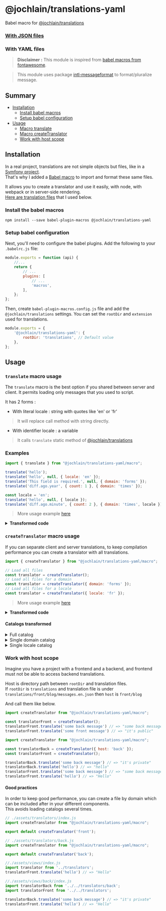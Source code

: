 # @jochlain/translations-yaml

Babel macro for [@jochlain/translations](https://www.npmjs.com/package/@jochlain/translations)

### [With JSON files](https://www.npmjs.com/package/@jochlain/translations-json)
### With YAML files

> **Disclaimer :** This module is inspired from [babel macros from fontawesome](https://fontawesome.com/docs/web/use-with/react/add-icons).

> This module uses package [intl-messageformat](https://www.npmjs.com/package/intl-messageformat) to format/pluralize message.

## Summary

- [Installation](#installation)
    - [Install babel macros](#install-the-babel-macros)
    - [Setup babel configuration](#setup-babel-configuration)
- [Usage](#usage)
    - [Macro translate](#translate-macro-usage)
    - [Macro createTranslator](#createtranslator-macro-usage)
    - [Work with host scope](#work-with-host-scope)

## Installation

In a real project, translations are not simple objects but files, like in a [Symfony project](https://symfony.com/doc/current/translation.html#translation-resource-file-names-and-locations).  
That's why I added a [Babel macro](https://www.npmjs.com/package/babel-plugin-macros) to import and format these same files.

It allows you to create a translator and use it easily, with node, with webpack or in server-side rendering.  
[Here are translation files](https://github.com/JochLAin/babel-macro-translations-yaml/tree/main/test/translations) that I used below.

### Install the babel macros

```shell
npm install --save babel-plugin-macros @jochlain/translations-yaml
```

### Setup babel configuration

Next, you'll need to configure the babel plugins. Add the following to your `.babelrc.js` file:

```javascript
module.exports = function (api) {
    //...
    return {
        // ...
        plugins: [
            // ...
            'macros',
        ],
    };
};
```

Then, create `babel-plugin-macros.config.js` file and add the `@jochlain/translations` settings.
You can set the `rootDir` and `extension` used for translations.

```javascript
module.exports = {
    '@jochlain/translations-yaml': {
        rootDir: 'translations', // Default value
    },
};
```

## Usage

### `translate` macro usage

The `translate` macro is the best option if you shared between server and client.
It permits loading only messages that you used to script.

It has 2 forms :
- With literal locale : string with quotes like 'en' or 'fr'
> It will replace call method with string directly.
- With identifier locale : a variable
> It calls `translate` static method of [@jochlain/translations](https://www.npmjs.com/package/@jochlain/translations)

### Examples

```javascript
import { translate } from "@jochlain/translations-yaml/macro";

translate('hello');
translate('hello', null, { locale: 'en' });
translate('This field is required.', null, { domain: 'forms' });
translate('diff.ago.year', { count: 1 }, { domain: 'times' });

const locale = 'en';
translate('hello', null, { locale });
translate('diff.ago.minute', { count: 2 }, { domain: 'times', locale });
```

> More usage example [here](https://github.com/JochLAin/babel-macro-translations-yaml/blob/main/test/translate.test.js)

<details>
    <summary><b>Transformed code</b></summary>

```javascript
import createTranslator from "@jochlain/translations-yaml/macro";
import { translate as _translate } from "@jochlain/translations"
import { IntlMessageFormat as _IntlMessageFormat } from "intl-messageformat";
const jochlain_translations_intl_formatter = {
    format: function (message, replacements, locale) {
        return (new IntlMessageFormat(message, locale)).format(replacements);
    },
};

"Hello";
"Hello";
"This field is required.";
"1 year ago";

const locale = 'en';
_translate({ en: 'Hello', es: 'Holà', fr: 'Bonjour', it: 'Ciao' }, {}, { locale, formatter: jochlain_translations_intl_formatter });
_translate({ 
    en: '{count, plural, one {1 minute ago} other {# minutes ago}}',
    es: '{count, plural, one {hace 1 minuto} other {hace # minutos}}',
    fr: '{count, plural, one {il y a 1 minute} other {il y a # minutes}}', 
    it: '{count, plural, one {1 minuto fa} other {# minuti fa}}'
}, { 
    count: 2
}, { 
    locale, 
    formatter: jochlain_translations_intl_formatter
});
```
</details>

### `createTranslator` macro usage

If you can separate client and server translations, to keep compilation performance you can create a translator with all translations.

```javascript
import { createTranslator } from "@jochlain/translations-yaml/macro";

// Load all files
const translator = createTranslator();
// Load all files for a domain
const translator = createTranslator({ domain: 'forms' });
// Load all files for a locale
const translator = createTranslator({ locale: 'fr' });
```

> More usage example [here](https://github.com/JochLAin/babel-macro-translations-yaml/blob/main/test/createTranslator.test.js)

<details>
    <summary><b>Transformed code</b></summary>

```javascript
import createTranslator from "@jochlain/translations-yaml/macro";
import _createTranslator from "@jochlain/translations"
import { IntlMessageFormat } from "intl-messageformat";
const formatter = {
    format: function (message, replacements, locale) {
        return (new IntlMessageFormat(message, locale)).format(replacements);
    },
};

const translator = createTranslator(/* see below to view full catalog */, { formatter });
const translator = createTranslator(/* see below to view single domain catalog */, { formatter, domain: 'forms' });
const translator = createTranslator(/* see below to view single locale catalog */, { formatter, locale: 'fr' });
```
</details>

#### Catalogs transformed

<details>
    <summary>Full catalog</summary>

```json
{
  "en": {
    "forms": {
      "This field is required.": "This field is required."
    },
    "messages": {
      "hello": "Hello",
      "translations.are.incredible": "The translations are incredible.",
      "very": {
        "compound": {
          "key": "The compound key"
        }
      }
    },
    "times": {
      "diff": {
        "empty": "now",
        "ago": {
          "year": "{count, plural, one {1 year ago} other {# years ago}}",
          "month": "{count, plural, one {1 month ago} other {# months ago}}",
          "day": "{count, plural, one {1 day ago} other {# days ago}}",
          "hour": "{count, plural, one {1 hour ago} other {# hours ago}}",
          "minute": "{count, plural, one {1 minute ago} other {# minutes ago}}",
          "second": "{count, plural, one {1 second ago} other {# seconds ago}}"
        },
        "in": {
          "second": "{count, plural, one {in 1 second} other {in # seconds}}",
          "minute": "{count, plural, one {in 1 minute} other {in # minutes}}",
          "hour": "{count, plural, one {in 1 hour} other {in # hours}}",
          "day": "{count, plural, one {in 1 day} other {in # days}}",
          "month": "{count, plural, one {in 1 month} other {in # months}}",
          "year": "{count, plural, one {in 1 year} other {in # years}}"
        }
      }
    }
  },
  "es": {
    "messages": {
      "hello": "Holà",
      "translations.are.incredible": "Las traducciones son increíbles.",
      "very": {
        "compound": {
          "key": "La llave compuesta"
        }
      }
    },
    "times": {
      "diff": {
        "empty": "ahora",
        "ago": {
          "year": "{count, plural, one {hace 1 año} other {hace # años}}",
          "month": "{count, plural, one {hace 1 mes} other {hace # meses}}",
          "day": "{count, plural, one {hace 1 día} other {hace # días}}",
          "hour": "{count, plural, one {hace 1 hora} other {hace # horas}}",
          "minute": "{count, plural, one {hace 1 minuto} other {hace # minutos}}",
          "second": "{count, plural, one {hace 1 segundo} other {hace # segundos}}"
        },
        "in": {
          "second": "{count, plural, one {en 1 segundo} other {en # segundos}}",
          "minute": "{count, plural, one {en 1 minuto} other {en # minutos}}",
          "hour": "{count, plural, one {en 1 hora} other {en # horas}}",
          "day": "{count, plural, one {en 1 día} other {en # días}}",
          "month": "{count, plural, one {en 1 mes} other {en # meses}}",
          "year": "{count, plural, one {en 1 año} other {en # años}}"
        }
      }
    }
  },
  "fr": {
    "forms": {
      "This field is required.": "Ce champs est obligatoire."
    },
    "messages": {
      "hello": "Bonjour",
      "translations.are.incredible": "Les traductions sont incroyables.",
      "very": {
        "compound": {
          "key": "La clé composée"
        }
      }
    },
    "times": {
      "diff": {
        "empty": "maintenant",
        "ago": {
          "year": "{count, plural, one {il y a 1 an} other {il y a # ans}}",
          "month": "{count, plural, one {il y a 1 mois} other {il y a # mois}}",
          "day": "{count, plural, one {il y a 1 jour} other {il y a # jours}}",
          "hour": "{count, plural, one {il y a 1 heure} other {il y a # heures}}",
          "minute": "{count, plural, one {il y a 1 minute} other {il y a # minutes}}",
          "second": "{count, plural, one {il y a 1 seconde} other {il y a # secondes}}"
        },
        "in": {
          "second": "{count, plural, one {dans 1 seconde} other {dans # secondes}}",
          "minute": "{count, plural, one {dans 1 minute} other {dans # minutes}}",
          "hour": "{count, plural, one {dans 1 heure} other {dans # heures}}",
          "day": "{count, plural, one {dans 1 jour} other {dans # jours}}",
          "month": "{count, plural, one {dans 1 mois} other {dans # mois}}",
          "year": "{count, plural, one {dans 1 an} other {dans # ans}}"
        }
      }
    }
  },
  "it": {
    "messages": {
      "hello": "Ciao",
      "translations.are.incredible": "Le traduzioni sono incredibili.",
      "very": {
        "compound": {
          "key": "La chiave composta"
        }
      }
    },
    "times": {
      "diff": {
        "empty": "ora",
        "ago": {
          "year": "{count, plural, one {1 anno fa} other {# anni fa}}",
          "month": "{count, plural, one {1 mese fa} other {# mesi fa}}",
          "day": "{count, plural, one {1 giorno fa} other {# giorni fa}}",
          "hour": "{count, plural, one {1 ora fa} other {# ore fa}}",
          "minute": "{count, plural, one {1 minuto fa} other {# minut fa}}",
          "second": "{count, plural, one {1 secondo fa} other {# secondi fa}}"
        },
        "in": {
          "second": "{count, plural, one {tra 1 secondo} other {tra # secondi}}",
          "minute": "{count, plural, one {tra 1 minuto} other {tra # minut}}",
          "hour": "{count, plural, one {tra 1 ora} other {tra # ore}}",
          "day": "{count, plural, one {tra 1 giorno} other {tra # giorni}}",
          "month": "{count, plural, one {tra 1 mese} other {tra # mesi}}",
          "year": "{count, plural, one {tra 1 anno} other {tra # anni}}"
        }
      }
    }
  }
}
```
</details>

<details>
    <summary>Single domain catalog</summary>

```json
{
  "en": {
    "forms": {
      "This field is required.": "This field is required."
    }
  },
  "fr": {
    "forms": {
      "This field is required.": "Ce champs est obligatoire."
    }
  }
}
```
</details>

<details>
    <summary>Single locale catalog</summary>

```json
{
  "fr": {
    "forms": {
      "This field is required.": "Ce champs est obligatoire."
    },
    "messages": {
      "hello": "Bonjour",
      "translations.are.incredible": "Les traductions sont incroyables.",
      "very": {
        "compound": {
          "key": "La clé composée"
        }
      }
    },
    "times": {
      "diff": {
        "empty": "maintenant",
        "ago": {
          "year": "{count, plural, one {il y a 1 an} other {il y a # ans}}",
          "month": "{count, plural, one {il y a 1 mois} other {il y a # mois}}",
          "day": "{count, plural, one {il y a 1 jour} other {il y a # jours}}",
          "hour": "{count, plural, one {il y a 1 heure} other {il y a # heures}}",
          "minute": "{count, plural, one {il y a 1 minute} other {il y a # minutes}}",
          "second": "{count, plural, one {il y a 1 seconde} other {il y a # secondes}}"
        },
        "in": {
          "second": "{count, plural, one {dans 1 seconde} other {dans # secondes}}",
          "minute": "{count, plural, one {dans 1 minute} other {dans # minutes}}",
          "hour": "{count, plural, one {dans 1 heure} other {dans # heures}}",
          "day": "{count, plural, one {dans 1 jour} other {dans # jours}}",
          "month": "{count, plural, one {dans 1 mois} other {dans # mois}}",
          "year": "{count, plural, one {dans 1 an} other {dans # ans}}"
        }
      }
    }
  }
}
```
</details>

### Work with host scope

Imagine you have a project with a frontend and a backend, and frontend must not be able to access backend translations.

Host is directory path between `rootDir` and translation files.  
If `rootDir` is `translations` and translation file is under `translations/front/blog/messages.en.json` then `host` is `front/blog`

And call them like below.

```javascript
import createTranslator from "@jochlain/translations-yaml/macro";

const translatorFront = createTranslator();
translatorFront.translate('some back message') // => "some back message"
translatorFront.translate('some front message') // => "it's public"
```

```javascript
import createTranslator from "@jochlain/translations-yaml/macro";

const translatorBack = createTranslator({ host: 'back' });
const translatorFront = createTranslator();

translatorBack.translate('some back message') // => "it's private"
translatorBack.translate('hello') // => "hello"
translatorFront.translate('some back message') // => "some back message"
translatorFront.translate('hello') // => "Hello"
```

#### Good practices

In order to keep good performance, you can create a file by domain which can be included after in your different components.  
This avoids loading catalogs several times.

```javascript
// ./assets/translators/index.js
import createTranslator from "@jochlain/translations-yaml/macro";

export default createTranslator('front');
```

```javascript
// ./assets/translators/back.js
import createTranslator from "@jochlain/translations-yaml/macro";

export default createTranslator('back');
```

```javascript
//./assets/views/index.js
import translator from '../translators';
translatorFront.translate('hello') // => "Hello"
```

```javascript
//./assets/views/back/index.js
import translatorBack from '../../translators/back';
import translatorFront from '../../translators';

translatorBack.translate('some back message') // => "it's private"
translatorFront.translate('hello') // => "Hello"
```
